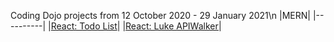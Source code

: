 Coding Dojo projects from 12 October 2020 - 29 January 2021\n
|MERN|
|----------|
|[React: Todo List](https://github.com/ethan-mace/Coding-Dojo/tree/main/MERN/React%20v3%20(Dev)/Functional%20Components/todo_list)|
|[React: Luke APIWalker](https://github.com/ethan-mace/Coding-Dojo/tree/main/MERN/React%20v3%20(Dev)/React%20Routing/luke_apiwalker)|